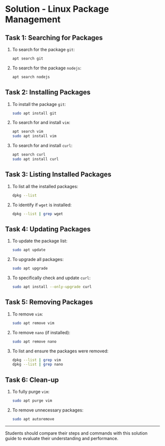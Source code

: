 # Solution - Linux Package Management

## Task 1: Searching for Packages

1. To search for the package `git`:

   ```bash
   apt search git
   ```

2. To search for the package `nodejs`:
   ```bash
   apt search nodejs
   ```

## Task 2: Installing Packages

1. To install the package `git`:

   ```bash
   sudo apt install git
   ```

2. To search for and install `vim`:

   ```bash
   apt search vim
   sudo apt install vim
   ```

3. To search for and install `curl`:
   ```bash
   apt search curl
   sudo apt install curl
   ```

## Task 3: Listing Installed Packages

1. To list all the installed packages:

   ```bash
   dpkg --list
   ```

2. To identify if `wget` is installed:
   ```bash
   dpkg --list | grep wget
   ```

## Task 4: Updating Packages

1. To update the package list:

   ```bash
   sudo apt update
   ```

2. To upgrade all packages:

   ```bash
   sudo apt upgrade
   ```

3. To specifically check and update `curl`:
   ```bash
   sudo apt install --only-upgrade curl
   ```

## Task 5: Removing Packages

1. To remove `vim`:

   ```bash
   sudo apt remove vim
   ```

2. To remove `nano` (if installed):

   ```bash
   sudo apt remove nano
   ```

3. To list and ensure the packages were removed:
   ```bash
   dpkg --list | grep vim
   dpkg --list | grep nano
   ```

## Task 6: Clean-up

1. To fully purge `vim`:

   ```bash
   sudo apt purge vim
   ```

2. To remove unnecessary packages:
   ```bash
   sudo apt autoremove
   ```

---

Students should compare their steps and commands with this solution guide to evaluate their understanding and performance.
